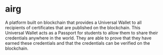 # airg
A platform built on blockchain that provides a Universal Wallet to all recipients of certificates that are published on the blockchain. This Universal Wallet acts as a Passport for students to allow them to share their credentials anywhere in the world. They are able to prove that they have earned these credentials and that the credentials can be verified on the blockchain.